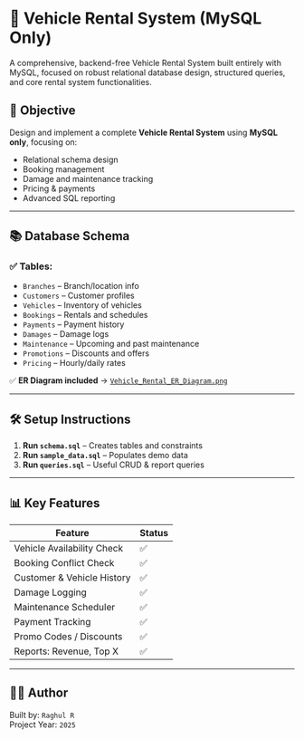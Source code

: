 # 🚗 Vehicle Rental System (MySQL Only)
A comprehensive, backend-free Vehicle Rental System built entirely with MySQL, focused on robust relational database design, structured queries, and core rental system functionalities.

## 🎯 Objective
Design and implement a complete **Vehicle Rental System** using **MySQL only**, focusing on:
- Relational schema design
- Booking management
- Damage and maintenance tracking
- Pricing & payments
- Advanced SQL reporting

---

## 📚 Database Schema

### ✅ Tables:
- `Branches` – Branch/location info
- `Customers` – Customer profiles
- `Vehicles` – Inventory of vehicles
- `Bookings` – Rentals and schedules
- `Payments` – Payment history
- `Damages` – Damage logs
- `Maintenance` – Upcoming and past maintenance
- `Promotions` – Discounts and offers
- `Pricing` – Hourly/daily rates

✅ **ER Diagram included** → [`Vehicle_Rental_ER_Diagram.png`](Vehicle_Rental_ER_Diagram.png)

---

## 🛠 Setup Instructions

1. **Run `schema.sql`** – Creates tables and constraints
2. **Run `sample_data.sql`** – Populates demo data
3. **Run `queries.sql`** – Useful CRUD & report queries

---

## 📊 Key Features

| Feature                    | Status |
|----------------------------|--------|
| Vehicle Availability Check | ✅     |
| Booking Conflict Check     | ✅     |
| Customer & Vehicle History | ✅     |
| Damage Logging             | ✅     |
| Maintenance Scheduler      | ✅     |
| Payment Tracking           | ✅     |
| Promo Codes / Discounts    | ✅     |
| Reports: Revenue, Top X    | ✅     |

---

## 👨‍💻 Author
Built by: `Raghul R`  
Project Year: `2025`

